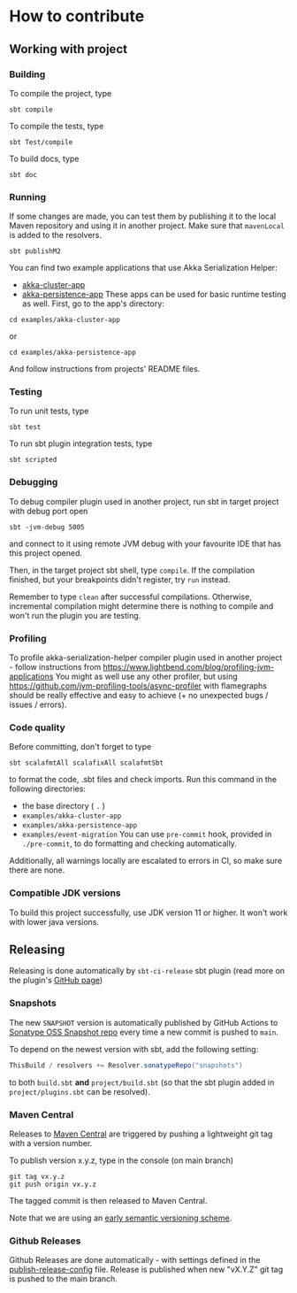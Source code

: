 # How to contribute

## Working with project

### Building

To compile the project, type
```shell
sbt compile
```

To compile the tests, type
```shell
sbt Test/compile
```

To build docs, type
```shell
sbt doc
```

### Running
If some changes are made, you can test them by publishing it to the local Maven repository
and using it in another project. Make sure that `mavenLocal` is added to the resolvers.

```shell
sbt publishM2
```

You can find two example applications that use Akka Serialization Helper:
- [akka-cluster-app](examples/akka-cluster-app)
- [akka-persistence-app](examples/akka-persistence-app)
These apps can be used for basic runtime testing as well. First, go to the app's directory:
```shell
cd examples/akka-cluster-app
```
or
```shell
cd examples/akka-persistence-app
```
And follow instructions from projects' README files.

### Testing

To run unit tests, type
```shell
sbt test
```

To run sbt plugin integration tests, type
```shell
sbt scripted
```

### Debugging

To debug compiler plugin used in another project, run sbt in target project with debug port open
```shell
sbt -jvm-debug 5005
```
and connect to it using remote JVM debug with your favourite IDE that has this project opened.

Then, in the target project sbt shell, type `compile`. If the compilation finished, but your breakpoints didn't register, try `run` instead.

Remember to type `clean` after successful compilations.
Otherwise, incremental compilation might determine there is nothing to compile and won't run the plugin you are testing.

### Profiling

To profile akka-serialization-helper compiler plugin used in another project - follow instructions from https://www.lightbend.com/blog/profiling-jvm-applications
You might as well use any other profiler, but using https://github.com/jvm-profiling-tools/async-profiler with flamegraphs should be really effective and easy to achieve (+ no unexpected bugs / issues / errors).

### Code quality

Before committing, don't forget to type
```shell
sbt scalafmtAll scalafixAll scalafmtSbt
```
to format the code, .sbt files and check imports. Run this command in the following directories:
- the base directory ( `.` )
- `examples/akka-cluster-app`
- `examples/akka-persistence-app`
- `examples/event-migration`
You can use `pre-commit` hook, provided in `./pre-commit`, to do formatting and checking automatically.

Additionally, all warnings locally are escalated to errors in CI, so make sure there are none.

### Compatible JDK versions

To build this project successfully, use JDK version 11 or higher. It won't work with lower java versions.

## Releasing

Releasing is done automatically by `sbt-ci-release` sbt plugin (read more on the plugin's [GitHub page](https://github.com/sbt/sbt-ci-release))

### Snapshots

The new `SNAPSHOT` version is automatically published by GitHub Actions to [Sonatype OSS Snapshot repo](https://oss.sonatype.org/content/repositories/snapshots/org/virtuslab/ash/) every time a new commit is pushed to `main`.

To depend on the newest version with sbt, add the following setting:
```scala
ThisBuild / resolvers += Resolver.sonatypeRepo("snapshots")
```
to both `build.sbt` **and** `project/build.sbt` (so that the sbt plugin added in `project/plugins.sbt` can be resolved).

### Maven Central

Releases to [Maven Central](https://repo1.maven.org/maven2/org/virtuslab/ash/) are triggered by pushing a lightweight git tag with a version number.

To publish version x.y.z, type in the console (on main branch)
```shell
git tag vx.y.z
git push origin vx.y.z
```
The tagged commit is then released to Maven Central.

Note that we are using an [early semantic versioning scheme](https://www.scala-lang.org/blog/2021/02/16/preventing-version-conflicts-with-versionscheme.html#early-semver-and-sbt-version-policy).

### Github Releases

Github Releases are done automatically - with settings defined in the [publish-release-config](.github/publish-release-config.yml) file. Release is published when new "vX.Y.Z" git tag is pushed to the main branch.
